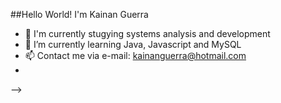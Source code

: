##Hello World! I'm Kainan Guerra

- 💾 I'm currently stugying systems analysis and development
- 🌱 I’m currently learning Java, Javascript and MySQL
- 📫 Contact me via e-mail: kainanguerra@hotmail.com
- 
-->

